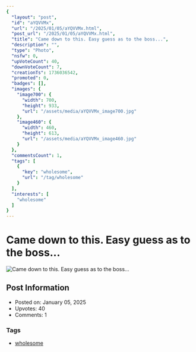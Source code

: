 ```yaml
---
{
  "layout": "post",
  "id": "aYQVVMx",
  "url": "/2025/01/05/aYQVVMx.html",
  "post_url": "/2025/01/05/aYQVVMx.html",
  "title": "Came down to this. Easy guess as to the boss...",
  "description": "",
  "type": "Photo",
  "nsfw": 0,
  "upVoteCount": 40,
  "downVoteCount": 7,
  "creationTs": 1736036542,
  "promoted": 0,
  "badges": [],
  "images": {
    "image700": {
      "width": 700,
      "height": 933,
      "url": "/assets/media/aYQVVMx_image700.jpg"
    },
    "image460": {
      "width": 460,
      "height": 613,
      "url": "/assets/media/aYQVVMx_image460.jpg"
    }
  },
  "commentsCount": 1,
  "tags": [
    {
      "key": "wholesome",
      "url": "/tag/wholesome"
    }
  ],
  "interests": [
    "wholesome"
  ]
}
---
```


# Came down to this. Easy guess as to the boss...

![Came down to this. Easy guess as to the boss...](/assets/media/aYQVVMx_image700.jpg)

## Post Information

- Posted on: January 05, 2025
- Upvotes: 40
- Comments: 1

### Tags

- [wholesome](/tag/wholesome)
